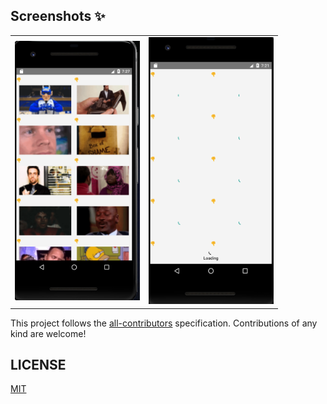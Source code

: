 ## Screenshots ✨
<table>
 
 <tr>
 
 <td align="center"><img src="https://github.com/trinadhkoya/untitled/blob/master/Screen%20Shot%202020-01-05%20at%207.27.06%20PM.png" width="200px;height:300px"/></td>
  <td align="center">
 <img src="https://github.com/trinadhkoya/untitled/blob/master/Screen%20Shot%202020-01-05%20at%207.21.12%20PM.png" width="200px;height:300px"/>
</td>
   
 </tr>

</table>


<!-- ALL-CONTRIBUTORS-LIST:END -->

This project follows the [all-contributors](https://allcontributors.org) specification.
Contributions of any kind are welcome!

## LICENSE

[MIT](LICENSE)
